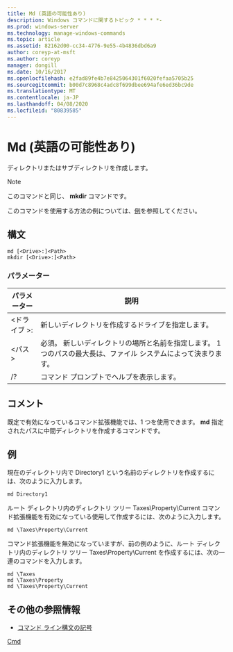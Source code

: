 ```yaml
---
title: Md (英語の可能性あり)
description: Windows コマンドに関するトピック * * * *-
ms.prod: windows-server
ms.technology: manage-windows-commands
ms.topic: article
ms.assetid: 82162d00-cc34-4776-9e55-4b4836dbd6a9
author: coreyp-at-msft
ms.author: coreyp
manager: dongill
ms.date: 10/16/2017
ms.openlocfilehash: e2fad89fe4b7e8425064301f6020fefaa5705b25
ms.sourcegitcommit: b00d7c8968c4adc8f699dbee694afe6ed36bc9de
ms.translationtype: MT
ms.contentlocale: ja-JP
ms.lasthandoff: 04/08/2020
ms.locfileid: "80839585"
---
```

# <a name="md"></a>Md (英語の可能性あり)



ディレクトリまたはサブディレクトリを作成します。

> [!NOTE]
> このコマンドと同じ、 **mkdir** コマンドです。

このコマンドを使用する方法の例については、[例](#BKMK_examples)を参照してください。

## <a name="syntax"></a>構文

```
md [<Drive>:]<Path>
mkdir [<Drive>:]<Path>
```

### <a name="parameters"></a>パラメーター

|パラメーター|説明|
|---------|-----------|
|\<ドライブ >:|新しいディレクトリを作成するドライブを指定します。|
|\<パス >|必須。 新しいディレクトリの場所と名前を指定します。 1 つのパスの最大長は、ファイル システムによって決まります。|
|/?|コマンド プロンプトでヘルプを表示します。|

## <a name="remarks"></a>コメント

既定で有効になっているコマンド拡張機能では、1 つを使用できます。 **md** 指定されたパスに中間ディレクトリを作成するコマンドです。

## <a name="examples"></a><a name=BKMK_examples></a>例

現在のディレクトリ内で Directory1 という名前のディレクトリを作成するには、次のように入力します。
```
md Directory1
```
ルート ディレクトリ内のディレクトリ ツリー Taxes\Property\Current コマンド拡張機能を有効になっている使用して作成するには、次のように入力します。
```
md \Taxes\Property\Current
```
コマンド拡張機能を無効になっていますが、前の例のように、ルート ディレクトリ内のディレクトリ ツリー Taxes\Property\Current を作成するには、次の一連のコマンドを入力します。
```
md \Taxes
md \Taxes\Property
md \Taxes\Property\Current
```

## <a name="additional-references"></a>その他の参照情報

- [コマンド ライン構文の記号](command-line-syntax-key.md)

[Cmd](cmd.md)